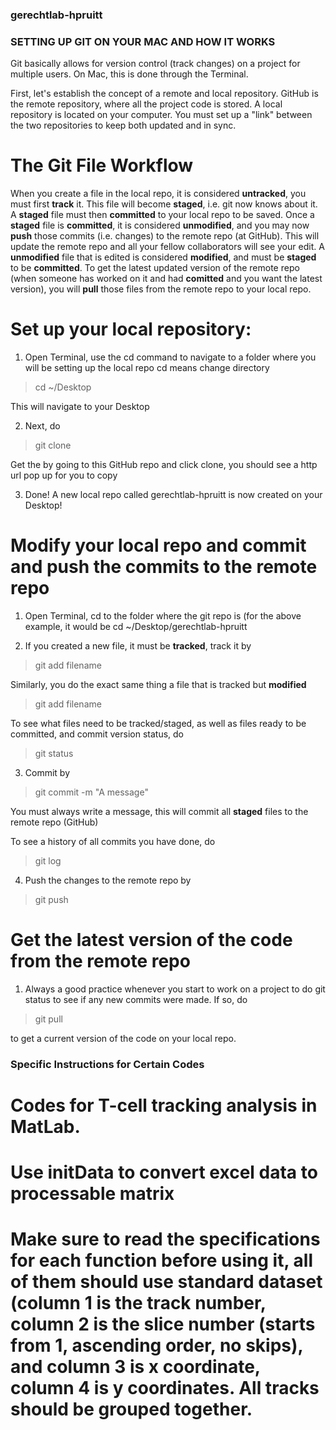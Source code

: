 ### gerechtlab-hpruitt

### SETTING UP GIT ON YOUR MAC AND HOW IT WORKS 

Git basically allows for version control (track changes) on a project for multiple users. On Mac, this is done through the Terminal. 

First, let's establish the concept of a remote and local repository. GitHub is the remote repository, where all the project code is stored. A local repository is located on your computer. You must set up a "link" between the two repositories to keep both updated and in sync. 

# The Git File Workflow 
When you create a file in the local repo, it is considered **untracked**, you must first **track** it. This file will become **staged**, i.e. git now knows about it. A **staged** file must then **committed** to your local repo to be saved. Once a **staged** file is **committed**, it is considered **unmodified**, and you may now **push** those commits (i.e. changes) to the remote repo (at GitHub). This will update the remote repo and all your fellow collaborators will see your edit. A **unmodified** file that is edited is considered **modified**, and must be **staged** to be **committed**. To get the latest updated version of the remote repo (when someone has worked on it and had **comitted** and you want the latest version), you will **pull** those files from the remote repo to your local repo. 

# Set up your local repository: 
1. Open Terminal, use the cd command to navigate to a folder where you will be setting up the local repo 
cd means change directory

> cd ~/Desktop

This will navigate to your Desktop

2. Next, do 

> git clone <remote-repo-url>
  
  Get the <remote-repo-url> by going to this GitHub repo and click clone, you should see a http url pop up for you to copy
  
3. Done! A new local repo called gerechtlab-hpruitt is now created on your Desktop! 

# Modify your local repo and commit and push the commits to the remote repo

1. Open Terminal, cd to the folder where the git repo is (for the above example, it would be 
cd ~/Desktop/gerechtlab-hpruitt

2. If you created a new file, it must be **tracked**, track it by 
> git add filename

Similarly, you do the exact same thing a file that is tracked but **modified**
> git add filename

To see what files need to be tracked/staged, as well as files ready to be committed, and commit version status, do 

> git status

3. Commit by 
> git commit -m "A message"

You must always write a message, this will commit all **staged** files to the remote repo (GitHub) 

To see a history of all commits you have done, do 

> git log 

4. Push the changes to the remote repo by 

> git push 

# Get the latest version of the code from the remote repo

1. Always a good practice whenever you start to work on a project to do git status to see if any new commits were made. 
If so, do 
> git pull

to get a current version of the code on your local repo. 


### Specific Instructions for Certain Codes

# Codes for T-cell tracking analysis in MatLab. 
# Use initData to convert excel data to processable matrix
# Make sure to read the specifications for each function before using it, all of them should use standard dataset (column 1 is the track number, column 2 is the slice number (starts from 1, ascending order, no skips), and column 3 is x coordinate, column 4 is y coordinates. All tracks should be grouped together. 
